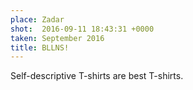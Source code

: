 ```yaml
---
place: Zadar
shot:  2016-09-11 18:43:31 +0000
taken: September 2016
title: BLLNS!
---
```


Self-descriptive T-shirts are best T-shirts.
